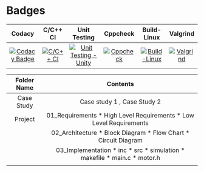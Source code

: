 # Badges

| Codacy                                                                             | C/C++ CI      | Unit Testing |Cppcheck| Build-Linux| Valgrind |
|:---------------------------------------------------------------------------------:|:---------------------:|:---------------------:|:--------------:|:--------:|:------:|
|[![Codacy Badge](https://app.codacy.com/project/badge/Grade/40e884adcad0499a80984e4b7f3336b3)](https://www.codacy.com/gh/prachijambhulkar9/M2_EmbSys/dashboard?utm_source=github.com&amp;utm_medium=referral&amp;utm_content=prachijambhulkar9/M2_EmbSys&amp;utm_campaign=Badge_Grade)|[![C/C++ CI](https://github.com/prachijambhulkar9/M2_EmbSys/actions/workflows/c-cpp.yml/badge.svg)](https://github.com/prachijambhulkar9/M2_EmbSys/actions/workflows/c-cpp.yml)|[![Unit Testing -Unity](https://github.com/prachijambhulkar9/M2_EmbSys/actions/workflows/unity.yml/badge.svg)](https://github.com/prachijambhulkar9/M2_EmbSys/actions/workflows/unity.yml)|[![Cppcheck](https://github.com/prachijambhulkar9/M2_EmbSys/actions/workflows/Static-check.yml/badge.svg)](https://github.com/prachijambhulkar9/M2_EmbSys/actions/workflows/Static-check.yml)|[![Build-Linux](https://github.com/prachijambhulkar9/M2_EmbSys/actions/workflows/Build-Linux.yml/badge.svg)](https://github.com/prachijambhulkar9/M2_EmbSys/actions/workflows/Build-Linux.yml)|[![Valgrind](https://github.com/prachijambhulkar9/M2_EmbSys/actions/workflows/dynamic-check.yml/badge.svg)](https://github.com/prachijambhulkar9/M2_EmbSys/actions/workflows/dynamic-check.yml)|

|Folder Name | Contents|
|:--------:|:------:|
| Case Study | Case study 1 , Case Study 2|
|Project | 01_Requirements * High Level Requirements * Low Level Requirements |
|         |02_Architecture * Block Diagram * Flow Chart * Circuit Diagram |
|         | 03_Implementation * inc * src * simulation * makefile * main.c * motor.h |
|         | 
